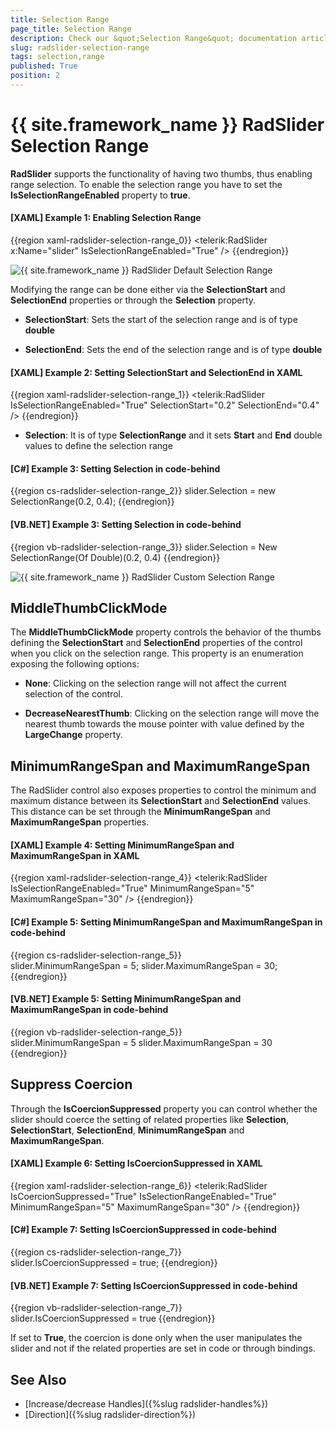 ```yaml
---
title: Selection Range
page_title: Selection Range
description: Check our &quot;Selection Range&quot; documentation article for the RadSlider {{ site.framework_name }} control.
slug: radslider-selection-range
tags: selection,range
published: True
position: 2
---
```


# {{ site.framework_name }} RadSlider Selection Range

__RadSlider__ supports the functionality of having two thumbs, thus enabling range selection. To enable the selection range you have to set the __IsSelectionRangeEnabled__ property to __true__.

#### __[XAML] Example 1: Enabling Selection Range__

{{region xaml-radslider-selection-range_0}}
	<telerik:RadSlider x:Name="slider" IsSelectionRangeEnabled="True" />
{{endregion}}

![{{ site.framework_name }} RadSlider Default Selection Range](images/radslider_features_default_range.png)

Modifying the range can be done either via the __SelectionStart__ and __SelectionEnd__ properties or through the __Selection__ property.

* __SelectionStart__: Sets the start of the selection range and is of type __double__

* __SelectionEnd__: Sets the end of the selection range and is of type __double__

#### __[XAML] Example 2: Setting SelectionStart and SelectionEnd in XAML__

{{region xaml-radslider-selection-range_1}}
	<telerik:RadSlider IsSelectionRangeEnabled="True" SelectionStart="0.2" SelectionEnd="0.4" />
{{endregion}}

* __Selection__: It is of type __SelectionRange<double>__ and it sets __Start__ and __End__ double values to define the selection range

#### __[C#] Example 3: Setting Selection in code-behind__

{{region cs-radslider-selection-range_2}}
	slider.Selection = new SelectionRange<double>(0.2, 0.4);
{{endregion}}

#### __[VB.NET] Example 3: Setting Selection in code-behind__

{{region vb-radslider-selection-range_3}}
	slider.Selection = New SelectionRange(Of Double)(0.2, 0.4)
{{endregion}}

![{{ site.framework_name }} RadSlider Custom Selection Range](images/radslider_features_custom_range.png)

## MiddleThumbClickMode

The __MiddleThumbClickMode__ property controls the behavior of the thumbs defining the __SelectionStart__ and __SelectionEnd__ properties of the control when you click on the selection range. This property is an enumeration exposing the following options:

* __None__: Clicking on the selection range will not affect the current selection of the control.

* __DecreaseNearestThumb__: Clicking on the selection range will move the nearest thumb towards the mouse pointer with value defined by the __LargeChange__ property.

## MinimumRangeSpan and MaximumRangeSpan

The RadSlider control also exposes properties to control the minimum and maximum distance between its **SelectionStart** and **SelectionEnd** values. This distance can be set through the **MinimumRangeSpan** and **MaximumRangeSpan** properties.

#### __[XAML] Example 4: Setting MinimumRangeSpan and MaximumRangeSpan in XAML__

{{region xaml-radslider-selection-range_4}}
	<telerik:RadSlider IsSelectionRangeEnabled="True" MinimumRangeSpan="5" MaximumRangeSpan="30" />
{{endregion}}

#### __[C#] Example 5: Setting MinimumRangeSpan and MaximumRangeSpan in code-behind__

{{region cs-radslider-selection-range_5}}            
	slider.MinimumRangeSpan = 5;
    slider.MaximumRangeSpan = 30;
{{endregion}}

#### __[VB.NET] Example 5: Setting MinimumRangeSpan and MaximumRangeSpan in code-behind__

{{region vb-radslider-selection-range_5}}	
	slider.MinimumRangeSpan = 5
    slider.MaximumRangeSpan = 30
{{endregion}}

## Suppress Coercion

Through the **IsCoercionSuppressed** property you can control whether the slider should coerce the setting of related properties like **Selection**, **SelectionStart**, **SelectionEnd**, **MinimumRangeSpan** and **MaximumRangeSpan**.

#### __[XAML] Example 6: Setting IsCoercionSuppressed in XAML__

{{region xaml-radslider-selection-range_6}}
	<telerik:RadSlider IsCoercionSuppressed="True" IsSelectionRangeEnabled="True" MinimumRangeSpan="5" MaximumRangeSpan="30" />
{{endregion}}

#### __[C#] Example 7: Setting IsCoercionSuppressed in code-behind__

{{region cs-radslider-selection-range_7}}            
	slider.IsCoercionSuppressed = true;
{{endregion}}

#### __[VB.NET] Example 7: Setting IsCoercionSuppressed in code-behind__

{{region vb-radslider-selection-range_7}}	
	slider.IsCoercionSuppressed = true
{{endregion}}

If set to **True**, the coercion is done only when the user manipulates the slider and not if the related properties are set in code or through bindings.

## See Also
* [Increase/decrease Handles]({%slug radslider-handles%})
* [Direction]({%slug radslider-direction%})
